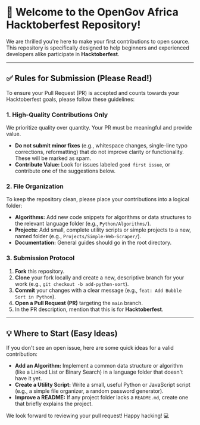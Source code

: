 # 🥳 Welcome to the OpenGov Africa Hacktoberfest Repository!

We are thrilled you're here to make your first contributions to open source. This repository is specifically designed to help beginners and experienced developers alike participate in **Hacktoberfest**.

***

## ✅ Rules for Submission (Please Read!)

To ensure your Pull Request (PR) is accepted and counts towards your Hacktoberfest goals, please follow these guidelines:

### 1. High-Quality Contributions Only

We prioritize quality over quantity. Your PR must be meaningful and provide value.

* **Do not submit minor fixes** (e.g., whitespace changes, single-line typo corrections, reformatting) that do not improve clarity or functionality. These will be marked as spam.
* **Contribute Value:** Look for issues labeled `good first issue`, or contribute one of the suggestions below.

### 2. File Organization

To keep the repository clean, please place your contributions into a logical folder:

* **Algorithms:** Add new code snippets for algorithms or data structures to the relevant language folder (e.g., `Python/Algorithms/`).
* **Projects:** Add small, complete utility scripts or simple projects to a new, named folder (e.g., `Projects/Simple-Web-Scraper/`).
* **Documentation:** General guides should go in the root directory.

### 3. Submission Protocol

1.  **Fork** this repository.
2.  **Clone** your fork locally and create a new, descriptive branch for your work (e.g., `git checkout -b add-python-sort`).
3.  **Commit** your changes with a clear message (e.g., `feat: Add Bubble Sort in Python`).
4.  **Open a Pull Request (PR)** targeting the `main` branch.
5.  In the PR description, mention that this is for **Hacktoberfest**.

***

## 💡 Where to Start (Easy Ideas)

If you don't see an open issue, here are some quick ideas for a valid contribution:

* **Add an Algorithm:** Implement a common data structure or algorithm (like a Linked List or Binary Search) in a language folder that doesn't have it yet.
* **Create a Utility Script:** Write a small, useful Python or JavaScript script (e.g., a simple file organizer, a random password generator).
* **Improve a README:** If any project folder lacks a `README.md`, create one that briefly explains the project.

We look forward to reviewing your pull request! Happy hacking! 💻
